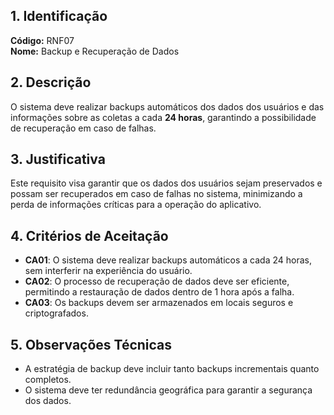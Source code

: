 
## 1. Identificação  
**Código:** RNF07  
**Nome:** Backup e Recuperação de Dados  

## 2. Descrição  
O sistema deve realizar backups automáticos dos dados dos usuários e das informações sobre as coletas a cada **24 horas**, garantindo a possibilidade de recuperação em caso de falhas.  

## 3. Justificativa  
Este requisito visa garantir que os dados dos usuários sejam preservados e possam ser recuperados em caso de falhas no sistema, minimizando a perda de informações críticas para a operação do aplicativo.  

## 4. Critérios de Aceitação  
- **CA01**: O sistema deve realizar backups automáticos a cada 24 horas, sem interferir na experiência do usuário.  
- **CA02**: O processo de recuperação de dados deve ser eficiente, permitindo a restauração de dados dentro de 1 hora após a falha.  
- **CA03**: Os backups devem ser armazenados em locais seguros e criptografados.

## 5. Observações Técnicas  
- A estratégia de backup deve incluir tanto backups incrementais quanto completos.  
- O sistema deve ter redundância geográfica para garantir a segurança dos dados.